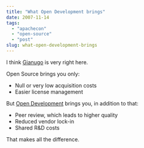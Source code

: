 ```yaml
---
title: "What Open Development brings"
date: 2007-11-14
tags: 
  - "apachecon"
  - "open-source"
  - "post"
slug: what-open-development-brings
---
```


I think [Gianugo](http://codeconsult.ch/bertrand/archives/000821.html) is very right here.

Open Source brings you only:

- Null or very low acquisition costs
- Easier license management

But [Open Development](http://www.open-development.org/cgi-bin/twiki/view/Main/WebHome) brings you, in addition to that:

- Peer review, which leads to higher quality
- Reduced vendor lock-in
- Shared R&D costs

That makes all the difference.

